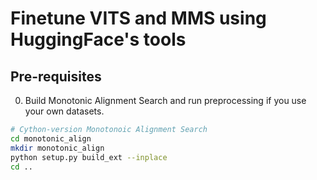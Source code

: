 # Finetune VITS and MMS using HuggingFace's tools

 

## Pre-requisites
0. Build Monotonic Alignment Search and run preprocessing if you use your own datasets.
```sh
# Cython-version Monotonoic Alignment Search
cd monotonic_align
mkdir monotonic_align
python setup.py build_ext --inplace
cd ..
```
